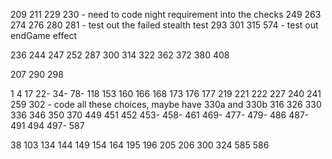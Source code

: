 209
211
229
230 - need to code night requirement into the checks
249
263
274
276
280
281 - test out the failed stealth test
293
301
315
574 - test out endGame effect

236
244
247
252
287
300
314
322
362
372
380
408

207
290
298

1
4
17
22-
34-
78-
118
153
160
166
168
173
176
177
219
221
222
227
240
241
259
302 - code all these choices, maybe have 330a and 330b
316
326
330
336
346
350
370
449
451
452
453-
458-
461
469-
477-
479-
486
487-
491
494
497-
587

38
103
134
144
149
154
164
195
196
205
206
300
324
585
586
